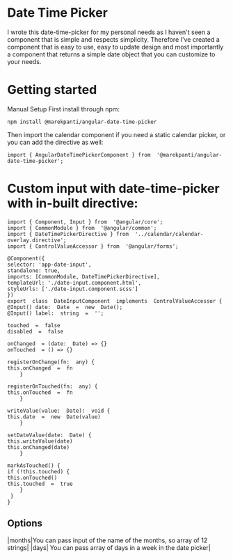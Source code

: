 # Date Time Picker

I wrote this date-time-picker for my personal needs as I haven't seen a component that is simple and respects simplicity. Therefore I've created a component that is easy to use, easy to update design and most importantly a component that returns a simple date object that you can customize to your needs.


# Getting started

Manual Setup
First install through npm:

    npm install @marekpanti/angular-date-time-picker

Then import the calendar component if you need a static calendar picker, or you can add the directive as well:

    import { AngularDateTimePickerComponent } from  '@marekpanti/angular-date-time-picker';

# Custom input with date-time-picker with in-built directive:

    import { Component, Input } from  '@angular/core';
    import { CommonModule } from  '@angular/common';
    import { DateTimePickerDirective } from  '../calendar/calendar-overlay.directive';
    import { ControlValueAccessor } from  '@angular/forms';
    
    @Component({
    selector: 'app-date-input',
    standalone: true,
    imports: [CommonModule, DateTimePickerDirective],
    templateUrl: './date-input.component.html',
    styleUrls: ['./date-input.component.scss']
    })
    export  class  DateInputComponent  implements  ControlValueAccessor {
    @Input() date:  Date  =  new  Date();
    @Input() label:  string  =  '';
    
    touched  =  false
    disabled  =  false
    
    onChanged  = (date:  Date) => {}
    onTouched  = () => {}
    
    registerOnChange(fn:  any) {
    this.onChanged  =  fn
	    }
    
    registerOnTouched(fn:  any) {
    this.onTouched  =  fn
	    }
    
    writeValue(value:  Date):  void {
    this.date  =  new  Date(value)
	    }
    
    setDateValue(date:  Date) {
    this.writeValue(date)
    this.onChanged(date)
	    }
    
    markAsTouched() {
    if (!this.touched) {
    this.onTouched()
    this.touched  =  true
	    }
     }
    }

## Options

|months|You can pass input of the name of the months, so array of 12 strings|
|days| You can pass array of days in a week in the date picker|
